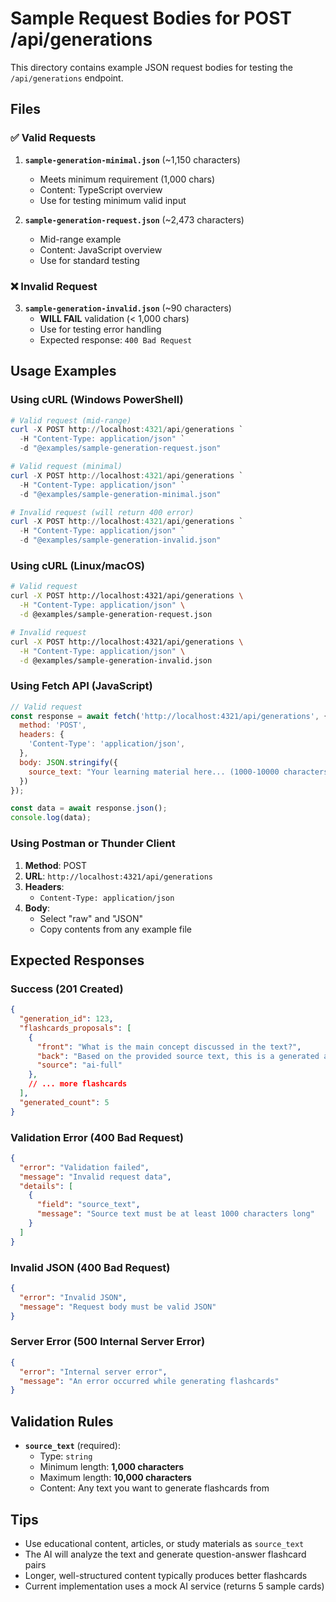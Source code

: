 # Sample Request Bodies for POST /api/generations

This directory contains example JSON request bodies for testing the `/api/generations` endpoint.

## Files

### ✅ Valid Requests

1. **`sample-generation-minimal.json`** (~1,150 characters)
   - Meets minimum requirement (1,000 chars)
   - Content: TypeScript overview
   - Use for testing minimum valid input

2. **`sample-generation-request.json`** (~2,473 characters)
   - Mid-range example
   - Content: JavaScript overview
   - Use for standard testing

### ❌ Invalid Request

3. **`sample-generation-invalid.json`** (~90 characters)
   - **WILL FAIL** validation (< 1,000 chars)
   - Use for testing error handling
   - Expected response: `400 Bad Request`

## Usage Examples

### Using cURL (Windows PowerShell)

```powershell
# Valid request (mid-range)
curl -X POST http://localhost:4321/api/generations `
  -H "Content-Type: application/json" `
  -d "@examples/sample-generation-request.json"

# Valid request (minimal)
curl -X POST http://localhost:4321/api/generations `
  -H "Content-Type: application/json" `
  -d "@examples/sample-generation-minimal.json"

# Invalid request (will return 400 error)
curl -X POST http://localhost:4321/api/generations `
  -H "Content-Type: application/json" `
  -d "@examples/sample-generation-invalid.json"
```

### Using cURL (Linux/macOS)

```bash
# Valid request
curl -X POST http://localhost:4321/api/generations \
  -H "Content-Type: application/json" \
  -d @examples/sample-generation-request.json

# Invalid request
curl -X POST http://localhost:4321/api/generations \
  -H "Content-Type: application/json" \
  -d @examples/sample-generation-invalid.json
```

### Using Fetch API (JavaScript)

```javascript
// Valid request
const response = await fetch('http://localhost:4321/api/generations', {
  method: 'POST',
  headers: {
    'Content-Type': 'application/json',
  },
  body: JSON.stringify({
    source_text: "Your learning material here... (1000-10000 characters)"
  })
});

const data = await response.json();
console.log(data);
```

### Using Postman or Thunder Client

1. **Method**: POST
2. **URL**: `http://localhost:4321/api/generations`
3. **Headers**: 
   - `Content-Type: application/json`
4. **Body**: 
   - Select "raw" and "JSON"
   - Copy contents from any example file

## Expected Responses

### Success (201 Created)

```json
{
  "generation_id": 123,
  "flashcards_proposals": [
    {
      "front": "What is the main concept discussed in the text?",
      "back": "Based on the provided source text, this is a generated answer from AI.",
      "source": "ai-full"
    },
    // ... more flashcards
  ],
  "generated_count": 5
}
```

### Validation Error (400 Bad Request)

```json
{
  "error": "Validation failed",
  "message": "Invalid request data",
  "details": [
    {
      "field": "source_text",
      "message": "Source text must be at least 1000 characters long"
    }
  ]
}
```

### Invalid JSON (400 Bad Request)

```json
{
  "error": "Invalid JSON",
  "message": "Request body must be valid JSON"
}
```

### Server Error (500 Internal Server Error)

```json
{
  "error": "Internal server error",
  "message": "An error occurred while generating flashcards"
}
```

## Validation Rules

- **`source_text`** (required):
  - Type: `string`
  - Minimum length: **1,000 characters**
  - Maximum length: **10,000 characters**
  - Content: Any text you want to generate flashcards from

## Tips

- Use educational content, articles, or study materials as `source_text`
- The AI will analyze the text and generate question-answer flashcard pairs
- Longer, well-structured content typically produces better flashcards
- Current implementation uses a mock AI service (returns 5 sample cards)

